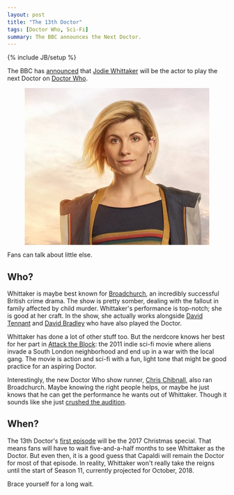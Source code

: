 ```yaml
---
layout: post
title: "The 13th Doctor"
tags: [Doctor Who, Sci-Fi]
summary: The BBC announces the Next Doctor.
---
```

{% include JB/setup %}

The BBC has [announced](https://www.youtube.com/watch?v=q1IczjLYCIM) that [Jodie Whittaker](http://www.imdb.com/name/nm2092886/) will be the actor to play the next Doctor on [Doctor Who](http://antineutrino.net/tags.html#Doctor%20Who-ref).

<a href="https://twitter.com/bbcdoctorwho/status/928608189586788352" target="_blank" rel="noopener noreferrer"><img alt="Jodie Whittaker via BBC" src="/assets/images/whittaker.png" style="display: block;margin: 0 auto;"/></a>

Fans can talk about little else.


## Who?

Whittaker is maybe best known for [Broadchurch](http://www.imdb.com/title/tt2249364/), an incredibly successful British crime drama. The show is pretty somber, dealing with the fallout in family affected by child murder. Whittaker's performance is top-notch; she is good at her craft. In the show, she actually works alongside [David Tennant](https://en.wikipedia.org/wiki/David_Tennant) and [David Bradley](http://www.imdb.com/name/nm0103195/?ref_=ttfc_fc_cl_t38) who have also played the Doctor.

Whittaker has done a lot of other stuff too. But the nerdcore knows her best for her part in [Attack the Block](http://www.imdb.com/title/tt1478964/): the 2011 indie sci-fi movie where aliens invade a South London neighborhood and end up in a war with the local gang. The movie is action and sci-fi with a fun, light tone that might be good practice for an aspiring Doctor.

Interestingly, the new Doctor Who show runner, [Chris Chibnall](https://en.wikipedia.org/wiki/Chris_Chibnall), also ran Broadchurch. Maybe knowing the right people helps, or maybe he just knows that he can get the performance he wants out of Whittaker. Though it sounds like she just [crushed the audition](https://www.theguardian.com/tv-and-radio/2017/jul/16/doctor-who-jodie-whittaker-announced-13th-doctor).


## When?

The 13th Doctor's [first episode](http://www.imdb.com/title/tt6968542/) will be the 2017 Christmas special. That means fans will have to wait five-and-a-half months to see Whittaker as the Doctor. But even then, it is a good guess that Capaldi will remain the Doctor for most of that episode. In reality, Whittaker won't really take the reigns until the start of Season 11, currently projected for October, 2018.

Brace yourself for a long wait.

